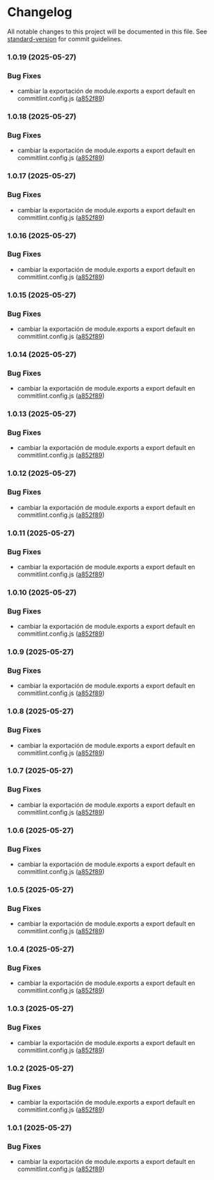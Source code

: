 # Changelog

All notable changes to this project will be documented in this file. See [standard-version](https://github.com/conventional-changelog/standard-version) for commit guidelines.

### 1.0.19 (2025-05-27)


### Bug Fixes

* cambiar la exportación de module.exports a export default en commitlint.config.js ([a852f89](https://github.com/jochdev/test-conventional-commits/commit/a852f892933f56570e05d1453da0355e580cc3ae))

### 1.0.18 (2025-05-27)


### Bug Fixes

* cambiar la exportación de module.exports a export default en commitlint.config.js ([a852f89](https://github.com/jochdev/test-conventional-commits/commit/a852f892933f56570e05d1453da0355e580cc3ae))

### 1.0.17 (2025-05-27)


### Bug Fixes

* cambiar la exportación de module.exports a export default en commitlint.config.js ([a852f89](https://github.com/jochdev/test-conventional-commits/commit/a852f892933f56570e05d1453da0355e580cc3ae))

### 1.0.16 (2025-05-27)


### Bug Fixes

* cambiar la exportación de module.exports a export default en commitlint.config.js ([a852f89](https://github.com/jochdev/test-conventional-commits/commit/a852f892933f56570e05d1453da0355e580cc3ae))

### 1.0.15 (2025-05-27)


### Bug Fixes

* cambiar la exportación de module.exports a export default en commitlint.config.js ([a852f89](https://github.com/jochdev/test-conventional-commits/commit/a852f892933f56570e05d1453da0355e580cc3ae))

### 1.0.14 (2025-05-27)


### Bug Fixes

* cambiar la exportación de module.exports a export default en commitlint.config.js ([a852f89](https://github.com/jochdev/test-conventional-commits/commit/a852f892933f56570e05d1453da0355e580cc3ae))

### 1.0.13 (2025-05-27)


### Bug Fixes

* cambiar la exportación de module.exports a export default en commitlint.config.js ([a852f89](https://github.com/jochdev/test-conventional-commits/commit/a852f892933f56570e05d1453da0355e580cc3ae))

### 1.0.12 (2025-05-27)


### Bug Fixes

* cambiar la exportación de module.exports a export default en commitlint.config.js ([a852f89](https://github.com/jochdev/test-conventional-commits/commit/a852f892933f56570e05d1453da0355e580cc3ae))

### 1.0.11 (2025-05-27)


### Bug Fixes

* cambiar la exportación de module.exports a export default en commitlint.config.js ([a852f89](https://github.com/jochdev/test-conventional-commits/commit/a852f892933f56570e05d1453da0355e580cc3ae))

### 1.0.10 (2025-05-27)


### Bug Fixes

* cambiar la exportación de module.exports a export default en commitlint.config.js ([a852f89](https://github.com/jochdev/test-conventional-commits/commit/a852f892933f56570e05d1453da0355e580cc3ae))

### 1.0.9 (2025-05-27)


### Bug Fixes

* cambiar la exportación de module.exports a export default en commitlint.config.js ([a852f89](https://github.com/jochdev/test-conventional-commits/commit/a852f892933f56570e05d1453da0355e580cc3ae))

### 1.0.8 (2025-05-27)


### Bug Fixes

* cambiar la exportación de module.exports a export default en commitlint.config.js ([a852f89](https://github.com/jochdev/test-conventional-commits/commit/a852f892933f56570e05d1453da0355e580cc3ae))

### 1.0.7 (2025-05-27)


### Bug Fixes

* cambiar la exportación de module.exports a export default en commitlint.config.js ([a852f89](https://github.com/jochdev/test-conventional-commits/commit/a852f892933f56570e05d1453da0355e580cc3ae))

### 1.0.6 (2025-05-27)


### Bug Fixes

* cambiar la exportación de module.exports a export default en commitlint.config.js ([a852f89](https://github.com/jochdev/test-conventional-commits/commit/a852f892933f56570e05d1453da0355e580cc3ae))

### 1.0.5 (2025-05-27)


### Bug Fixes

* cambiar la exportación de module.exports a export default en commitlint.config.js ([a852f89](https://github.com/jochdev/test-conventional-commits/commit/a852f892933f56570e05d1453da0355e580cc3ae))

### 1.0.4 (2025-05-27)


### Bug Fixes

* cambiar la exportación de module.exports a export default en commitlint.config.js ([a852f89](https://github.com/jochdev/test-conventional-commits/commit/a852f892933f56570e05d1453da0355e580cc3ae))

### 1.0.3 (2025-05-27)


### Bug Fixes

* cambiar la exportación de module.exports a export default en commitlint.config.js ([a852f89](https://github.com/jochdev/test-conventional-commits/commit/a852f892933f56570e05d1453da0355e580cc3ae))

### 1.0.2 (2025-05-27)


### Bug Fixes

* cambiar la exportación de module.exports a export default en commitlint.config.js ([a852f89](https://github.com/jochdev/test-conventional-commits/commit/a852f892933f56570e05d1453da0355e580cc3ae))

### 1.0.1 (2025-05-27)


### Bug Fixes

* cambiar la exportación de module.exports a export default en commitlint.config.js ([a852f89](https://github.com/jochdev/test-conventional-commits/commit/a852f892933f56570e05d1453da0355e580cc3ae))

